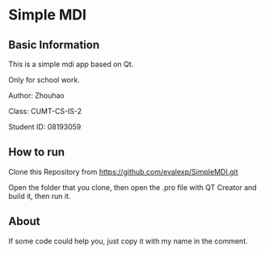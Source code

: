 # Simple MDI

## Basic Information

This is a simple mdi app based on Qt.

Only for school work.

Author: Zhouhao

Class: CUMT-CS-IS-2

Student ID: 08193059

## How to run

Clone this Repository from https://github.com/evalexp/SimpleMDI.git

Open the folder that you clone, then open the .pro file with QT Creator and build it, then run it.

## About

If some code could help you, just copy it with my name in the comment.